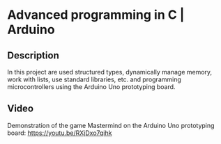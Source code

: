 # Advanced programming in C | Arduino

## Description

In this project are used structured types, dynamically manage memory, work with lists, use standard libraries, etc. and programming microcontrollers using the Arduino Uno prototyping board.

## Video

Demonstration of the game Mastermind on the Arduino Uno prototyping board: https://youtu.be/RXjDxo7qihk
